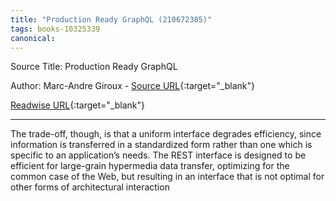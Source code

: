 ```yaml
---
title: "Production Ready GraphQL (210672385)"
tags: books-10325339
canonical: 
---
```


Source Title: Production Ready GraphQL

Author: Marc-Andre Giroux - [Source URL](){:target="_blank"}

[Readwise URL](https://readwise.io/open/210672385){:target="_blank"}

---

The trade-off, though, is that a uniform interface degrades efficiency, since information is transferred in a standardized form rather than one which is specific to an application’s needs. The REST interface is designed to be efficient for large-grain hypermedia data transfer, optimizing for the common case of the Web, but resulting in an interface that is not optimal for other forms of architectural interaction
